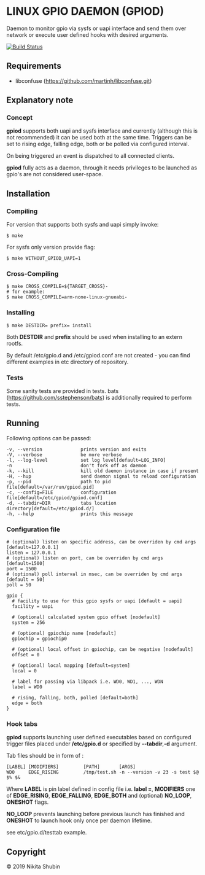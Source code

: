 # LINUX GPIO DAEMON (GPIOD)

Daemon to monitor gpio via sysfs or uapi interface and send them over network or
execute user defined hooks with desired arguments.

[![Build Status](https://semaphoreci.com/api/v1/maquefel/gpiod/branches/master/badge.svg)](https://semaphoreci.com/maquefel/gpiod)

## Requirements

- libconfuse (https://github.com/martinh/libconfuse.git)

## Explanatory note

### Concept

**gpiod** supports both uapi and sysfs interface and currently (although this
is not recommended) it can be used both at the same time. Triggers can be set to
rising edge, falling edge, both or be polled via configured interval.

On being triggered an event is dispatched to all connected clients.

**gpiod** fully acts as a daemon, through it needs privileges to be launched
as gpio's are not considered user-space.

## Installation

### Compiling

For version that supports both sysfs and uapi simply invoke:

```
$ make
```

For sysfs only version provide flag:

```
$ make WITHOUT_GPIOD_UAPI=1
```

### Cross-Compiling

```
$ make CROSS_COMPILE=${TARGET_CROSS}-
# for example:
$ make CROSS_COMPILE=arm-none-linux-gnueabi-
```

### Installing

```
$ make DESTDIR= prefix= install
```
Both **DESTDIR** and **prefix** should be used when installing to an extern rootfs.

By default /etc/gpio.d and /etc/gpiod.conf are not created - you can find different
examples in etc directory of repository.

### Tests

Some sanity tests are provided in tests. bats (https://github.com/sstephenson/bats)
is additionally required to perform tests.

## Running

Following options can be passed:

```
-v, --version              prints version and exits
-V, --verbose              be more verbose
-l, --log-level            set log level[default=LOG_INFO]
-n                         don't fork off as daemon
-k, --kill                 kill old daemon instance in case if present
-H, --hup                  send daemon signal to reload configuration
-p, --pid                  path to pid file[default=/var/run/gpiod.pid]
-c, --config=FILE          configuration file[default=/etc/gpiod/gpiod.conf]
-d, --tabdir=DIR           tabs location directory[default=/etc/gpiod.d/]
-h, --help                 prints this message
```

### Configuration file

```
# (optional) listen on specific address, can be overriden by cmd args [default=127.0.0.1]
listen = 127.0.0.1
# (optional) listen on port, can be overriden by cmd args [default=1500]
port = 1500
# (optional) poll interval in msec, can be overriden by cmd args [default = 50]
poll = 50

gpio {
  # facility to use for this gpio sysfs or uapi [default = uapi]
  facility = uapi

  # (optional) calculated system gpio offset [nodefault]
  system = 256

  # (optional) gpiochip name [nodefault]
  gpiochip = gpiochip0

  # (optional) local offset in gpiochip, can be negative [nodefault]
  offset = 0

  # (optional) local mapping [default=system]
  local = 0

  # label for passing via libpack i.e. WD0, WD1, ..., WDN
  label = WD0

  # rising, falling, both, polled [default=both]
  edge = both
}
```

### Hook tabs

**gpiod** supports launching user defined executables based on configured trigger
files placed under **/etc/gpio.d** or specified by **--tabdir**,**-d** argument.

Tab files should be in form of :

```
[LABEL] [MODIFIERS]         [PATH]       [ARGS]
WD0     EDGE_RISING         /tmp/test.sh -n --version -v 23 -s test $@ $% $&
```

Where **LABEL** is pin label defined in config file i.e. **label =**, **MODIFIERS**
one of **EDGE_RISING**, **EDGE_FALLING**, **EDGE_BOTH** and (optional) **NO_LOOP**,
**ONESHOT** flags.

**NO_LOOP** prevents launching before previous launch has finished and **ONESHOT**
to launch hook only once per daemon lifetime.

see etc/gpio.d/testtab example.

## Copyright
© 2019 Nikita Shubin
